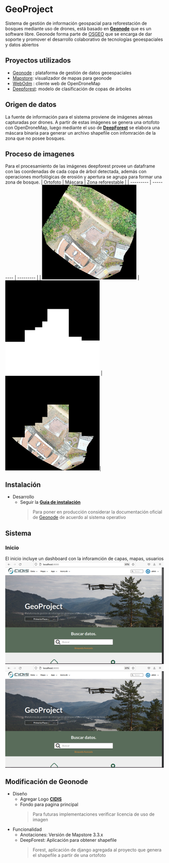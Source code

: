 # GeoProject
Sistema de gestión de información geospacial para reforestación de bosques mediante uso de drones, está basado en **[Geonode](https://geonode.org/)** que es un software libre. Geonode forma parte de [OSGEO](https://www.osgeo.org) que se encarga de dar soporte y promover el desarrollo colaborativo de tecnologías geoespaciales y datos abiertos 
## Proyectos utilizados
  * [Geonode](https://github.com/UDannyf/geonode) : plataforma de gestión de datos geoespaciales
  * [Mapstore](https://github.com/UDannyf/geonode-mapstore-client): visualizador de mapas para geonode
  * [WebOdm](https://github.com/UDannyf/WebODM) : cliente web de OpenDroneMap 
  * [Deepforest](https://github.com/UDannyf/DeepForest): modelo de clasificación de copas de árboles
## Origen de datos
La fuente de información para el sistema proviene de imágenes aéreas capturadas por drones. A partir de estas imágenes se genera una ortofoto con OpenDroneMap, luego mediante el uso de **[DeepForest](https://deepforest.readthedocs.io/en/latest/)** se elabora una máscara binaria para generar un archivo shapefile con infomración de la zona que no posee bosques.
## Proceso de imagenes
Para el procesamiento de las imágenes deepforest provee un dataframe con las coordenadas de cada copa de árbol detectada, además con operaciones morfológicas de erosión y apertura se agrupa para formar una zona de bosque.
| Ortofoto | Máscara | Zona reforestable |
| --------- | --------- | --------- |
| ![O](forest_result/original.png "Ortofoto") | ![M](forest_result/mask.png "Máscara") | ![Z](forest_result/zone.png "Máscara")|
## Instalación
* Desarrollo
     * Seguir la **[Guía de instalación](Guia_Instalacion.pdf)** 
       > Para poner en producción considerar la documentación oficial de [Geonode](https://docs.geonode.org/en/master/about/index.html#) de acuerdo al sistema operativo 

## Sistema
### Inicio
El inicio incluye un dashboard con la inforamción de capas, mapas, usuarios
![O](forest_result/Screen/main.png "main")  ![O](forest_result/Screen/main.png "main") 

## Modificación de Geonode
* Diseño 
     * Agregar Logo **[CIDIS](Guia_Instalacion.pdf)**
     * Fondo para pagina principal
       > Para futuras implementaciones verificar licencia de uso de imagen
* Funcionalidad
     *  Anotaciones: Versión de Mapstore 3.3.x
     *  DeepForest: Aplicación para obtener shapefile
        > Forest, aplicación de django agregada al proyecto que genera el shapefile a partir de una ortofoto
